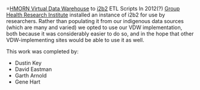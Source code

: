 =[HMORN Virtual Data Warehouse](https://en.wikipedia.org/wiki/HMORN_Virtual_Data_Warehouse) to [i2b2](http://i2b2.org) ETL Scripts
In 2012(?) [Group Health Research Institute](http://grouphealthresearch.org) installed an instance of i2b2 for use by researchers.  Rather than populating it from our indigenous data sources (which are many and varied) we opted to use our VDW implementation, both because it was considerably easier to do so, and in the hope that other VDW-implementing sites would be able to use it as well.

This work was completed by:
* Dustin Key
* David Eastman
* Garth Arnold
* Gene Hart


